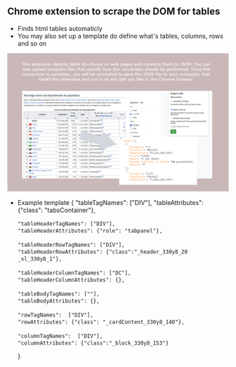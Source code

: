 ## Chrome extension to scrape the DOM for tables
* Finds html tables automaticly
* You may also set up a template do define what's tables, columns, rows and so on

![alt text](https://github.com/jfdomitor/ScrapeAndConquer/blob/main/screenshot_1.png)

* Example template
    {
      "tableTagNames": ["DIV"],
      "tableAttributes": {"class": "tabsContainer"},
    
      "tableHeaderTagNames": ["DIV"],
      "tableHeaderAttributes": {"role": "tabpanel"},
    
      "tableHeaderRowTagNames": ["DIV"],
      "tableHeaderRowAttributes": {"class":"_header_330y8_20 _xl_330y8_1"},
      
      "tableHeaderColumnTagNames": ["DC"],
      "tableHeaderColumnAttributes": {},
      
      "tableBodyTagNames": [""],
      "tableBodyAttributes": {},
      
      "rowTagNames":  ["DIV"],
      "rowAttributes": {"class": "_cardContent_330y8_140"},
      
      "columnTagNames":  ["DIV"],
      "columnAttributes": {"class":"_block_330y8_153"}
  }
